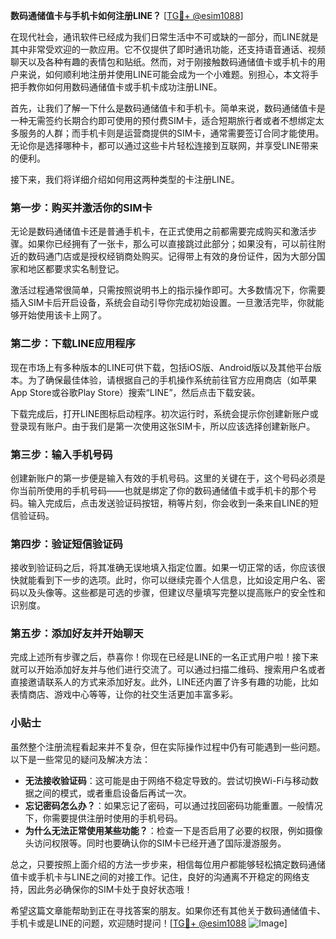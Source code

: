 **数码通储值卡与手机卡如何注册LINE？** [[TG💪+ @esim1088](https://t.me/s/esim1088)]

在现代社会，通讯软件已经成为我们日常生活中不可或缺的一部分，而LINE就是其中非常受欢迎的一款应用。它不仅提供了即时通讯功能，还支持语音通话、视频聊天以及各种有趣的表情包和贴纸。然而，对于刚接触数码通储值卡或手机卡的用户来说，如何顺利地注册并使用LINE可能会成为一个小难题。别担心，本文将手把手教你如何用数码通储值卡或手机卡成功注册LINE。

首先，让我们了解一下什么是数码通储值卡和手机卡。简单来说，数码通储值卡是一种无需签约长期合约即可使用的预付费SIM卡，适合短期旅行者或者不想绑定太多服务的人群；而手机卡则是运营商提供的SIM卡，通常需要签订合同才能使用。无论你是选择哪种卡，都可以通过这些卡片轻松连接到互联网，并享受LINE带来的便利。

接下来，我们将详细介绍如何用这两种类型的卡注册LINE。

### 第一步：购买并激活你的SIM卡

无论是数码通储值卡还是普通手机卡，在正式使用之前都需要完成购买和激活步骤。如果你已经拥有了一张卡，那么可以直接跳过此部分；如果没有，可以前往附近的数码通门店或是授权经销商处购买。记得带上有效的身份证件，因为大部分国家和地区都要求实名制登记。

激活过程通常很简单，只需按照说明书上的指示操作即可。大多数情况下，你需要插入SIM卡后开启设备，系统会自动引导你完成初始设置。一旦激活完毕，你就能够开始使用该卡上网了。

### 第二步：下载LINE应用程序

现在市场上有多种版本的LINE可供下载，包括iOS版、Android版以及其他平台版本。为了确保最佳体验，请根据自己的手机操作系统前往官方应用商店（如苹果App Store或谷歌Play Store）搜索“LINE”，然后点击下载安装。

下载完成后，打开LINE图标启动程序。初次运行时，系统会提示你创建新账户或登录现有账户。由于我们是第一次使用这张SIM卡，所以应该选择创建新账户。

### 第三步：输入手机号码

创建新账户的第一步便是输入有效的手机号码。这里的关键在于，这个号码必须是你当前所使用的手机号码——也就是绑定了你的数码通储值卡或手机卡的那个号码。输入完成后，点击发送验证码按钮，稍等片刻，你会收到一条来自LINE的短信验证码。

### 第四步：验证短信验证码

接收到验证码之后，将其准确无误地填入指定位置。如果一切正常的话，你应该很快就能看到下一步的选项。此时，你可以继续完善个人信息，比如设定用户名、密码以及头像等。这些都是可选的步骤，但建议尽量填写完整以提高账户的安全性和识别度。

### 第五步：添加好友并开始聊天

完成上述所有步骤之后，恭喜你！你现在已经是LINE的一名正式用户啦！接下来就可以开始添加好友并与他们进行交流了。可以通过扫描二维码、搜索用户名或者直接邀请联系人的方式来添加好友。此外，LINE还内置了许多有趣的功能，比如表情商店、游戏中心等等，让你的社交生活更加丰富多彩。

### 小贴士

虽然整个注册流程看起来并不复杂，但在实际操作过程中仍有可能遇到一些问题。以下是一些常见的疑问及解决方法：

- **无法接收验证码**：这可能是由于网络不稳定导致的。尝试切换Wi-Fi与移动数据之间的模式，或者重启设备后再试一次。
- **忘记密码怎么办？**：如果忘记了密码，可以通过找回密码功能重置。一般情况下，你需要提供注册时使用的手机号码。
- **为什么无法正常使用某些功能？**：检查一下是否启用了必要的权限，例如摄像头访问权限等。同时也要确认你的SIM卡已经开通了国际漫游服务。

总之，只要按照上面介绍的方法一步步来，相信每位用户都能够轻松搞定数码通储值卡或手机卡与LINE之间的对接工作。记住，良好的沟通离不开稳定的网络支持，因此务必确保你的SIM卡处于良好状态哦！

希望这篇文章能帮助到正在寻找答案的朋友。如果你还有其他关于数码通储值卡、手机卡或是LINE的问题，欢迎随时提问！[[TG💪+ @esim1088](https://t.me/s/esim1088) ![Image](https://i.postimg.cc/4NQfJmqS/Snipaste-2025-05-13-00-14-12.png)]